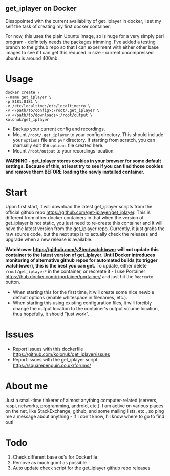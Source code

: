 ## get_iplayer on Docker

Disappointed with the current availability of get_iplayer in docker, I set my self the task of creating my first docker container.

For now, this uses the plain Ubuntu image, so is huge for a very simply perl program - definitely needs the packages trimming.  I've added a testing branch to the github repo so that I can experiment with either other base images to see if I can get this reduced in size - current uncompressed ubuntu is around 400mb.

# Usage
    docker create \
    --name get_iplayer \
    -p 8181:8181 \
    -v /etc/localtime:/etc/localtime:ro \
    -v </path/to/config>:/root/.get_iplayer \
    -v </path/to/downloads>:/root/output \
    kolonuk/get_iplayer

* Backup your current config and recordings.
* Mount `/root/.get_iplayer` to your config directory.  This should include your `options` file and `pvr` directory.  If starting from scratch, you can manually edit the `options` file created here.
* Mount `/root/output` to your recordings location.

**WARNING - get_iplayer stores cookies in your browser for some default settings.  Because of this, at least try to see if you can find those cookies and remove them BEFORE loading the newly installed container.**

# Start
Upon first start, it will download the latest get_iplayer scripts from the official github repo <https://github.com/get-iplayer/get_iplayer>.  This is different from other docker containers in that when the version of get_iplayer is not static, you just need to re-create this container and it will have the latest version from the get_iplayer repo.  Currently, it just grabs the raw source code, but the next step is to actually check the releases and upgrade when a new release is available.

**Watchtower <https://github.com/v2tec/watchtower> will not update this container to the latest version of get_iplayer.  Until Docker introduces monitoring of alternative github repos for automated builds (to trigger watchtower), this is the best you can get.**  To update, either delete `/root/get_iplayer*` in the container, or recreate it - I use Portainer <https://hub.docker.com/r/portainer/portainer/> and just hit the `Recreate` button.

* When starting this for the first time, it will create some nice newbie default options (enable whitespace in filenames, etc.).
* When starting this using existing configuration files, it will forcibly change the output location to the container's output volume location, thus hopefully, it should "just work".

# Issues
* Report issues with this dockerfile <https://github.com/kolonuk/get_iplayer/issues>
* Report issues with the get_iplayer script <https://squarepenguin.co.uk/forums/>

# About me
Just a small-time tinkerer of almost anything computer-related (servers, raspi, networks, programming, android, etc.).  I am active on various places on the net, like StackExchange, github, and some mailing lists, etc., so ping me a message about anything - if I don't know, I'll know where to go to find out!

# Todo
1. Check different base os's for Dockerfile
2. Remove as much gumf as possible
3. Auto update check script for the get_iplayer github repo releases
